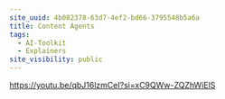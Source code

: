 ```yaml
---
site_uuid: 4b082378-63d7-4ef2-bd66-3795548b5a6a
title: Content Agents
tags:
  - AI-Toolkit
  - Explainers
site_visibility: public
---
```


https://youtu.be/qbJ16lzmCeI?si=xC9QWw-ZQZhWiElS